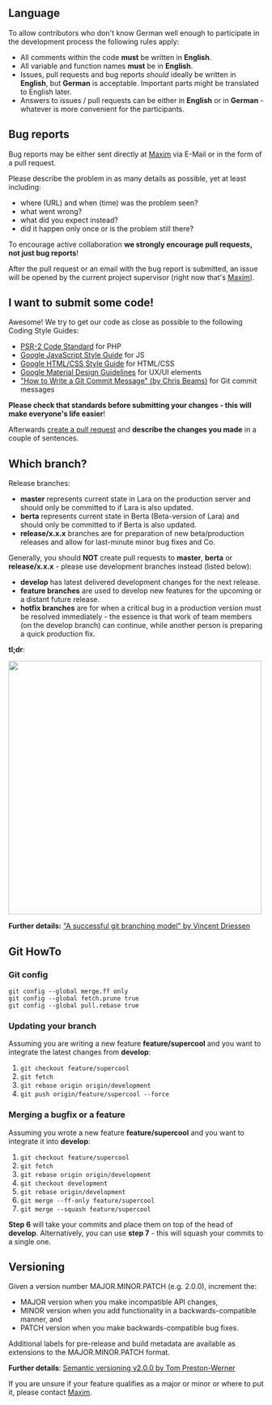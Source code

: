 ## Language
To allow contributors who don't know German well enough to participate in the development process the following rules apply:

- All comments within the code **must** be written in **English**.
- All variable and function names **must** be in **English**.
- Issues, pull requests and bug reports *should* ideally be written in **English**, but **German** is acceptable. Important parts might be translated to English later.
- Answers to issues / pull requests can be either in **English** or in **German** - whatever is more convenient for the participants. 

## Bug reports 
Bug reports may be either sent directly at [Maxim](mailto:maxim.drachinskiy@bc-studentenclub.de) via E-Mail or in the form of a pull request. 

Please describe the problem in as many details as possible, yet at least including:
- where (URL) and when (time) was the problem seen?
- what went wrong?
- what did you expect instead?
- did it happen only once or is the problem still there?

To encourage active collaboration **we strongly encourage pull requests, not just bug reports**!

After the pull request or an email with the bug report is submitted, an issue will be opened by the current project supervisor (right now that's [Maxim](https://github.com/4D44H/)).

## I want to submit some code!
Awesome! We try to get our code as close as possible to the following Coding Style Guides:
- [PSR-2 Code Standard](https://github.com/php-fig/fig-standards/blob/master/accepted/PSR-2-coding-style-guide.md) for PHP
- [Google JavaScript Style Guide](https://google.github.io/styleguide/javascriptguide.xml) for JS
- [Google HTML/CSS Style Guide](https://google.github.io/styleguide/htmlcssguide.xml) for HTML/CSS
- [Google Material Design Guidelines](https://material.google.com/) for UX/UI elements
- ["How to Write a Git Commit Message" (by Chris Beams)](http://chris.beams.io/posts/git-commit/) for Git commit messages

**Please check that standards before submitting your changes - this will make everyone's life easier**! 

Afterwards [create a pull request](https://github.com/ILSCeV/lara-vedst/compare) and **describe the changes you made** in a couple of sentences. 

## Which branch?
Release branches:
- **master** represents current state in Lara on the production server and should only be committed to if Lara is also updated.
- **berta** represents current state in Berta (Beta-version of Lara) and should only be committed to if Berta is also updated.
- **release/x.x.x** branches are for preparation of new beta/production releases and allow for last-minute minor bug fixes and Co. 

Generally, you should **NOT** create pull requests to **master**, **berta** or **release/x.x.x** - please use development branches instead (listed below):

- **develop** has latest delivered development changes for the next release. 
- **feature branches** are used to develop new features for the upcoming or a distant future release.
- **hotfix branches** are for when a critical bug in a production version must be resolved immediately - the essence is that work of team members (on the develop branch) can continue, while another person is preparing a quick production fix.

**tl;dr**:

<img src="http://nvie.com/img/git-model@2x.png" width="500">

**Further details:** ["A successful git branching model" by Vincent Driessen](http://nvie.com/posts/a-successful-git-branching-model/)

## Git HowTo

### Git config
```
git config --global merge.ff only
git config --global fetch.prune true
git config --global pull.rebase true
```

### Updating your branch
Assuming you are writing a new feature **feature/supercool** and you want to integrate the latest changes from **develop**:
 1. ```git checkout feature/supercool```
 2. ```git fetch```
 3. ```git rebase origin origin/development```
 4. ```git push origin/feature/supercool --force```

### Merging a bugfix or a feature
Assuming you wrote a new feature **feature/supercool** and you want to integrate it into **develop**:
 1. ```git checkout feature/supercool```
 2. ```git fetch```
 3. ```git rebase origin origin/development```
 4. ```git checkout development```
 5. ```git rebase origin/development```
 6. ```git merge --ff-only feature/supercool```
 7. ```git merge --squash feature/supercool```

**Step 6** will take your commits and place them on top of the head of **develop**.
Alternatively, you can use **step 7** - this will squash your commits to a single one. 


## Versioning
Given a version number MAJOR.MINOR.PATCH (e.g. 2.0.0), increment the:
- MAJOR version when you make incompatible API changes,
- MINOR version when you add functionality in a backwards-compatible manner, and
- PATCH version when you make backwards-compatible bug fixes.

Additional labels for pre-release and build metadata are available as extensions to the MAJOR.MINOR.PATCH format.

**Further details**: [Semantic versioning v2.0.0 by Tom Preston-Werner](http://semver.org/)

If you are unsure if your feature qualifies as a major or minor or where to put it, please contact [Maxim](https://github.com/4D44H).